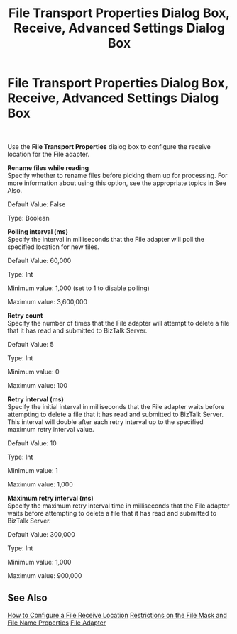 ﻿---
title: File Transport Properties Dialog Box, Receive, Advanced Settings Dialog Box
TOCTitle: File Transport Properties Dialog Box, Receive, Advanced Settings Dialog Box
ms:assetid: 2f67a63c-57f2-4ba9-af7c-151817c32c97
ms:mtpsurl: https://msdn.microsoft.com/library/Aa559438(v=BTS.80)
ms:contentKeyID: 51527082
ms.date: 08/30/2017
mtps_version: v=BTS.80
f1_keywords:
- bts10.adaptors.file.transport.receive.advanced
---

# File Transport Properties Dialog Box, Receive, Advanced Settings Dialog Box

 

Use the **File Transport Properties** dialog box to configure the receive location for the File adapter.

**Rename files while reading**  
Specify whether to rename files before picking them up for processing. For more information about using this option, see the appropriate topics in See Also.

Default Value: False

Type: Boolean

**Polling interval (ms)**  
Specify the interval in milliseconds that the File adapter will poll the specified location for new files.

Default Value: 60,000

Type: Int

Minimum value: 1,000 (set to 1 to disable polling)

Maximum value: 3,600,000

**Retry count**  
Specify the number of times that the File adapter will attempt to delete a file that it has read and submitted to BizTalk Server.

Default Value: 5

Type: Int

Minimum value: 0

Maximum value: 100

**Retry interval (ms)**  
Specify the initial interval in milliseconds that the File adapter waits before attempting to delete a file that it has read and submitted to BizTalk Server. This interval will double after each retry interval up to the specified maximum retry interval value.

Default Value: 10

Type: Int

Minimum value: 1

Maximum value: 1,000

**Maximum retry interval (ms)**  
Specify the maximum retry interval time in milliseconds that the File adapter waits before attempting to delete a file that it has read and submitted to BizTalk Server.

Default Value: 300,000

Type: Int

Minimum value: 1,000

Maximum value: 900,000

## See Also

[How to Configure a File Receive Location](https://msdn.microsoft.com/library/aa547108\(v=bts.80\))  
[Restrictions on the File Mask and File Name Properties](https://msdn.microsoft.com/library/aa578688\(v=bts.80\))  
[File Adapter](https://msdn.microsoft.com/library/aa561615\(v=bts.80\))

